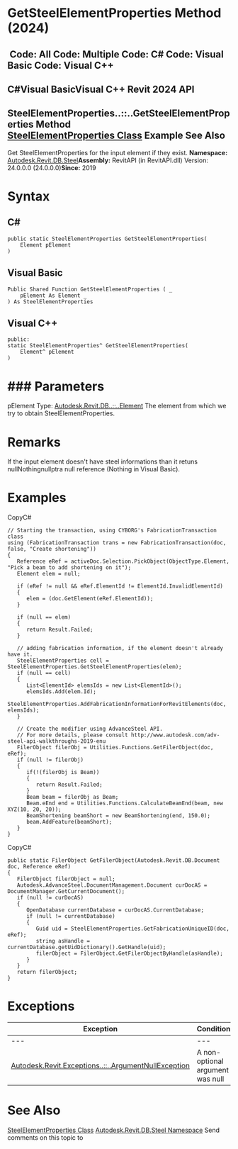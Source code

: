 # GetSteelElementProperties Method (2024)

﻿
 Code: All Code: Multiple Code: C# Code: Visual Basic Code: Visual C++   
---  
C#Visual BasicVisual C++
Revit 2024 API  
---  
SteelElementProperties..::..GetSteelElementProperties Method   
[SteelElementProperties Class](911b649a-d108-14a2-dc09-8e97d489c17d.md "SteelElementProperties Class") Example See Also  
---  
Get SteelElementProperties for the input element if they exist. 
**Namespace:** [Autodesk.Revit.DB.Steel](9b98b590-ace1-9487-a688-8942d90305f1.md "Autodesk.Revit.DB.Steel Namespace")**Assembly:** RevitAPI (in RevitAPI.dll) Version: 24.0.0.0 (24.0.0.0)**Since:** 2019 
# Syntax
C#  
---  
```text
public static SteelElementProperties GetSteelElementProperties(
	Element pElement
)
```
  
Visual Basic  
---  
```text
Public Shared Function GetSteelElementProperties ( _
	pElement As Element _
) As SteelElementProperties
```
  
Visual C++  
---  
```text
public:
static SteelElementProperties^ GetSteelElementProperties(
	Element^ pElement
)
```
  
# ### Parameters
pElement
    Type: [Autodesk.Revit.DB..::..Element](eb16114f-69ea-f4de-0d0d-f7388b105a16.md "Element Class") The element from which we try to obtain SteelElementProperties. 
# Remarks
If the input element doesn't have steel informations than it retuns nullNothingnullptra null reference (Nothing in Visual Basic). 
# Examples
CopyC#
```text
// Starting the transaction, using CYBORG's FabricationTransaction class
using (FabricationTransaction trans = new FabricationTransaction(doc, false, "Create shortening"))
{
   Reference eRef = activeDoc.Selection.PickObject(ObjectType.Element, "Pick a beam to add shortening on it");
   Element elem = null;

   if (eRef != null && eRef.ElementId != ElementId.InvalidElementId)
   {
      elem = (doc.GetElement(eRef.ElementId));
   }

   if (null == elem)
   {
      return Result.Failed;
   }

   // adding fabrication information, if the element doesn't already have it.
   SteelElementProperties cell = SteelElementProperties.GetSteelElementProperties(elem);
   if (null == cell)
   {
      List<ElementId> elemsIds = new List<ElementId>();
      elemsIds.Add(elem.Id);
      SteelElementProperties.AddFabricationInformationForRevitElements(doc, elemsIds);
   }

   // Create the modifier using AdvanceSteel API.
   // For more details, please consult http://www.autodesk.com/adv-steel-api-walkthroughs-2019-enu
   FilerObject filerObj = Utilities.Functions.GetFilerObject(doc, eRef);
   if (null != filerObj)
   {
      if(!(filerObj is Beam))
      {
         return Result.Failed;
      }
      Beam beam = filerObj as Beam;
      Beam.eEnd end = Utilities.Functions.CalculateBeamEnd(beam, new XYZ(10, 20, 20));
      BeamShortening beamShort = new BeamShortening(end, 150.0);
      beam.AddFeature(beamShort);
   }
}
```

CopyC#
```text
public static FilerObject GetFilerObject(Autodesk.Revit.DB.Document doc, Reference eRef)
{
   FilerObject filerObject = null;
   Autodesk.AdvanceSteel.DocumentManagement.Document curDocAS = DocumentManager.GetCurrentDocument();
   if (null != curDocAS)
   {
      OpenDatabase currentDatabase = curDocAS.CurrentDatabase;
      if (null != currentDatabase)
      {
         Guid uid = SteelElementProperties.GetFabricationUniqueID(doc, eRef);
         string asHandle = currentDatabase.getUidDictionary().GetHandle(uid);
         filerObject = FilerObject.GetFilerObjectByHandle(asHandle);
      }
   }
   return filerObject;
}
```

# Exceptions
| Exception | Condition |
| --- | --- |
| --- | --- |
| [Autodesk.Revit.Exceptions..::..ArgumentNullException](631e1424-60f4-929b-4e52-dda9dcd26316.md "ArgumentNullException Class") | A non-optional argument was null |

# See Also
[SteelElementProperties Class](911b649a-d108-14a2-dc09-8e97d489c17d.md "SteelElementProperties Class")
[Autodesk.Revit.DB.Steel Namespace](9b98b590-ace1-9487-a688-8942d90305f1.md "Autodesk.Revit.DB.Steel Namespace")
Send comments on this topic to 